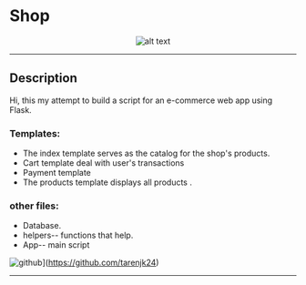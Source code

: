 # Shop
<p align="center">
  <img src="/flask.png" alt="alt text">
</p>

---
## Description
Hi, this my attempt to build a script for an e-commerce web app using Flask.
### Templates:

* The index template serves as the catalog for the shop's products. 
* Cart template deal with user's transactions 
* Payment template
* The products template displays all products . 

### other files:

* Database.
* helpers-- functions that help.
* App-- main script



![github](https://img.shields.io/badge/github-000000?style=for-the-badge&logo=github&logoColor=white)](https://github.com/tarenjk24)


---